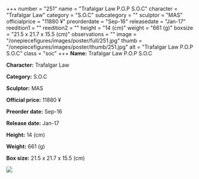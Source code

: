 +++
number = "251"
name = "Trafalgar Law P.O.P S.O.C"
character = "Trafalgar Law"
category = "S.O.C"
subcategory = ""
sculptor = "MAS"
officialprice = "11880 ¥"
preorderdate = "Sep-16"
releasedate = "Jan-17"
reedition1 = ""
reedition2 = ""
height = "14 (cm)"
weight = "661 (g)"
boxsize = "21.5 x 21.7 x 15.5 (cm)"
observations = ""
image = "/onepiecefigures/images/poster/full/251.jpg"
thumb = "/onepiecefigures/images/poster/thumb/251.jpg"
alt = "Trafalgar Law P.O.P S.O.C"
class = "soc"
+++
**Name:** Trafalgar Law P.O.P S.O.C

**Character:** Trafalgar Law

**Category:** S.O.C 

**Sculptor:** MAS

**Official price:** 11880 ¥

**Preorder date:** Sep-16

**Release date:** Jan-17

**Height:** 14 (cm)

**Weight:** 661 (g)

**Box size:** 21.5 x 21.7 x 15.5 (cm)

<img src="/onepiecefigures/images/poster/thumb/251.jpg">
